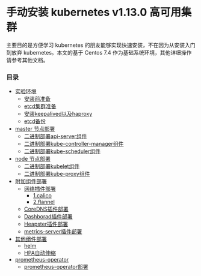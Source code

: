 # 手动安装 kubernetes v1.13.0 高可用集群


   主要目的是方便学习 kubernetes 的朋友能够实现快速安装，不在因为从安装入门到放弃 kubernetes。本文的基于 Centos 7.4 作为基础系统环境，其他详细操作请参考其他文档。

### 目录
  * [实验环境]()
    * [安装前准备](./01.基础环境准备.md)
    * [etcd集群准备](./02.创建etcd集群.md)
    * [安装keepalived以及haproxy](./03.keepalived+haproxy负载.md)
    * [etcd备份](./ops/etcd/etcd_cluster_backup_recovery.md)
  * [master 节点部署]()
    * [二进制部署api-server组件](./04.kube-apiserver.md)
    * [二进制部署kube-controller-manager组件](./05.kube-controller-manager.md)
    * [二进制部署kube-scheduler组件](./06.kube-scheduler.md)
  * [node 节点部署]()
    * [二进制部署kubelet组件](./07.kubelet-node部署.md)
    * [二进制部署kube-proxy组件](./08.kube-proxy部署.md)
  * [附加组件部署]( )
    * [网络插件部署](二选一)
      * [1.calico](./09-1.calico网络设置.md)
      * [2.flannel](./09-2.flannel网络设置.md)
    * [CoreDNS插件部署](./10.coredns.md)
    * [Dashborad插件部署](./11.dashboard.md)
    * [Heapster插件部署](./12.heapster.md)
    * [metrics-server插件部署](./13.metrics-server.md)
  * [其他组件部署]( )
    * [helm](./15.helm安装部署.md)
    * [HPA自动伸缩](./14.hpa.md)
  * [prometheus-operator]( )
    * [prometheus-operator部署](./16.通过helm部署prometheusoperator监控.md)
